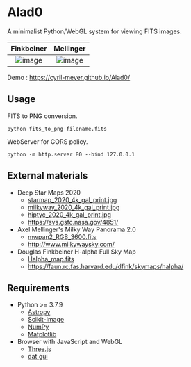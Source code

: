 # Alad0
A minimalist Python/WebGL system for viewing FITS images.

|Finkbeiner|Mellinger|
|:-:|:-:|
|![image](https://github.com/Cyril-Meyer/Alad0/assets/69190238/79d99696-b928-4604-9131-bc50846dc842)|![image](https://github.com/Cyril-Meyer/Alad0/assets/69190238/7cf1be27-3983-41e7-bd04-39f4b5188d7f)|


Demo : https://cyril-meyer.github.io/Alad0/

## Usage
FITS to PNG conversion.
```
python fits_to_png filename.fits
```
WebServer for CORS policy.
```
python -m http.server 80 --bind 127.0.0.1
```


## External materials

* Deep Star Maps 2020
  * [starmap_2020_4k_gal_print.jpg](https://svs.gsfc.nasa.gov/vis/a000000/a004800/a004851/starmap_2020_4k_gal_print.jpg)
  * [milkyway_2020_4k_gal_print.jpg](https://svs.gsfc.nasa.gov/vis/a000000/a004800/a004851/milkyway_2020_4k_gal_print.jpg)
  * [hiptyc_2020_4k_gal_print.jpg](https://svs.gsfc.nasa.gov/vis/a000000/a004800/a004851/hiptyc_2020_4k_gal_print.jpg)
  * https://svs.gsfc.nasa.gov/4851/
* Axel Mellinger's Milky Way Panorama 2.0
  * [mwpan2_RGB_3600.fits](http://galaxy.phy.cmich.edu/~axel/mwpan2/mwpan2_RGB_3600.fits)
  * http://www.milkywaysky.com/
* Douglas Finkbeiner H-alpha Full Sky Map
  * [Halpha_map.fits](https://faun.rc.fas.harvard.edu/dfink/skymaps/halpha/data/v1_1/maps/Halpha_map.fits)
  * https://faun.rc.fas.harvard.edu/dfink/skymaps/halpha/

## Requirements

* Python >= 3.7.9
  * [Astropy](https://www.astropy.org/)
  * [Scikit-Image](https://scikit-image.org/)
  * [NumPy](https://numpy.org/)
  * [Matplotlib](https://matplotlib.org/)
* Browser with JavaScript and WebGL
  * [Three.js](https://threejs.org/)
  * [dat.gui](https://github.com/dataarts/dat.gui)
